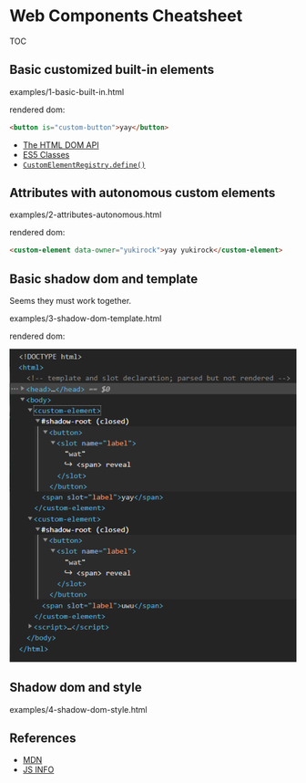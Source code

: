 # Web Components Cheatsheet

TOC

## Basic customized built-in elements

examples/1-basic-built-in.html

rendered dom:

```html
<button is="custom-button">yay</button>
```

- [The HTML DOM API](https://developer.mozilla.org/en-US/docs/Web/API/HTML_DOM_API)
- [ES5 Classes](https://developer.mozilla.org/en-US/docs/Web/JavaScript/Reference/Classes)
- [`CustomElementRegistry.define()`](https://developer.mozilla.org/en-US/docs/Web/API/CustomElementRegistry/define)

## Attributes with autonomous custom elements

examples/2-attributes-autonomous.html

rendered dom:

```html
<custom-element data-owner="yukirock">yay yukirock</custom-element>
```

## Basic shadow dom and template

Seems they must work together.

examples/3-shadow-dom-template.html

rendered dom:

![](examples/shadowroot-template.png)

## Shadow dom and style

examples/4-shadow-dom-style.html

## References

- [MDN](https://developer.mozilla.org/en-US/docs/Web/Web_Components)
- [JS INFO](https://javascript.info/web-components)

